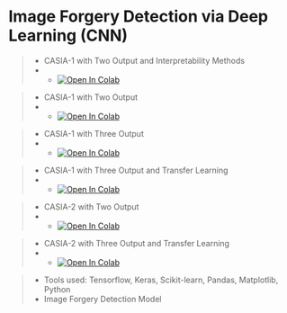 # Image Forgery Detection via Deep Learning (CNN)

> - CASIA-1 with Two Output and Interpretability Methods
> - - [![Open In Colab](https://colab.research.google.com/assets/colab-badge.svg)](https://githubtocolab.com/yashgupta1299/Image_Forgery_Detection/blob/test1/C1project_interpretability.ipynb "Open Notebook")

> - CASIA-1 with Two Output 
> - - [![Open In Colab](https://colab.research.google.com/assets/colab-badge.svg)](https://githubtocolab.com/yashgupta1299/Image_Forgery_Detection/blob/test1/C1project.ipynb "Open Notebook")


> - CASIA-1 with Three Output
> - - [![Open In Colab](https://colab.research.google.com/assets/colab-badge.svg)](https://githubtocolab.com/yashgupta1299/Image_Forgery_Detection/blob/test1/C1_retrain_from_start_3_Output.ipynb "Open Notebook")

> - CASIA-1 with Three Output and Transfer Learning 
> - - [![Open In Colab](https://colab.research.google.com/assets/colab-badge.svg)](https://githubtocolab.com/yashgupta1299/Image_Forgery_Detection/blob/test1/C1project_tranfer_learning_3O.ipynb "Open Notebook")

> - CASIA-2 with Two Output 
> - - [![Open In Colab](https://colab.research.google.com/assets/colab-badge.svg)](https://githubtocolab.com/yashgupta1299/Image_Forgery_Detection/blob/test1/C2project.ipynb "Open Notebook")

> - CASIA-2 with Three Output and Transfer Learning 
> - - [![Open In Colab](https://colab.research.google.com/assets/colab-badge.svg)](https://githubtocolab.com/yashgupta1299/Image_Forgery_Detection/blob/test1/C2project_tranfer_learning_3O.ipynb "Open Notebook")

> - Tools used: Tensorflow, Keras, Scikit-learn, Pandas, Matplotlib, Python
> - Image Forgery Detection Model
